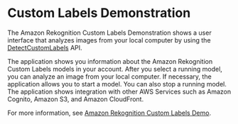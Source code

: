 # Custom Labels Demonstration<a name="ex-custom-labels-demo"></a>

The Amazon Rekognition Custom Labels Demonstration shows a user interface that analyzes images from your local computer by using the [DetectCustomLabels](https://docs.aws.amazon.com/rekognition/latest/dg/API_DetectCustomLabels) API\.

The application shows you information about the Amazon Rekognition Custom Labels models in your account\. After you select a running model, you can analyze an image from your local computer\. If necessary, the application allows you to start a model\. You can also stop a running model\. The application shows integration with other AWS Services such as Amazon Cognito, Amazon S3, and Amazon CloudFront\. 

For more information, see [Amazon Rekognition Custom Labels Demo](https://github.com/aws-samples/amazon-rekognition-custom-labels-demo)\.